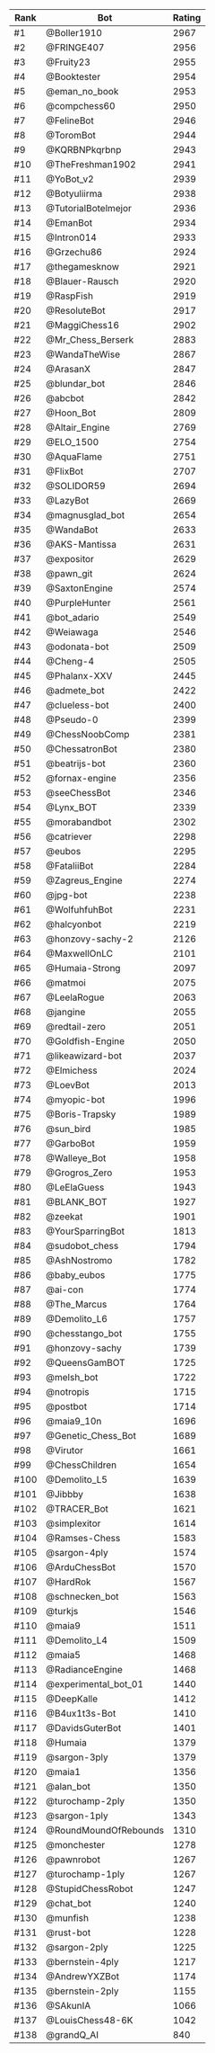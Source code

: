 Rank|Bot|Rating
---|---|---
#1|@Boller1910|2967
#2|@FRINGE407|2956
#3|@Fruity23|2955
#4|@Booktester|2954
#5|@eman_no_book|2953
#6|@compchess60|2950
#7|@FelineBot|2946
#8|@ToromBot|2944
#9|@KQRBNPkqrbnp|2943
#10|@TheFreshman1902|2941
#11|@YoBot_v2|2939
#12|@Botyuliirma|2938
#13|@TutorialBotelmejor|2936
#14|@EmanBot|2934
#15|@Intron014|2933
#16|@Grzechu86|2924
#17|@thegamesknow|2921
#18|@Blauer-Rausch|2920
#19|@RaspFish|2919
#20|@ResoluteBot|2917
#21|@MaggiChess16|2902
#22|@Mr_Chess_Berserk|2883
#23|@WandaTheWise|2867
#24|@ArasanX|2847
#25|@blundar_bot|2846
#26|@abcbot|2842
#27|@Hoon_Bot|2809
#28|@Altair_Engine|2769
#29|@ELO_1500|2754
#30|@AquaFlame|2751
#31|@FlixBot|2707
#32|@SOLIDOR59|2694
#33|@LazyBot|2669
#34|@magnusglad_bot|2654
#35|@WandaBot|2633
#36|@AKS-Mantissa|2631
#37|@expositor|2629
#38|@pawn_git|2624
#39|@SaxtonEngine|2574
#40|@PurpleHunter|2561
#41|@bot_adario|2549
#42|@Weiawaga|2546
#43|@odonata-bot|2509
#44|@Cheng-4|2505
#45|@Phalanx-XXV|2445
#46|@admete_bot|2422
#47|@clueless-bot|2400
#48|@Pseudo-0|2399
#49|@ChessNoobComp|2381
#50|@ChessatronBot|2380
#51|@beatrijs-bot|2360
#52|@fornax-engine|2356
#53|@seeChessBot|2346
#54|@Lynx_BOT|2339
#55|@morabandbot|2302
#56|@catriever|2298
#57|@eubos|2295
#58|@FataliiBot|2284
#59|@Zagreus_Engine|2274
#60|@jpg-bot|2238
#61|@WolfuhfuhBot|2231
#62|@halcyonbot|2219
#63|@honzovy-sachy-2|2126
#64|@MaxwellOnLC|2101
#65|@Humaia-Strong|2097
#66|@matmoi|2075
#67|@LeelaRogue|2063
#68|@jangine|2055
#69|@redtail-zero|2051
#70|@Goldfish-Engine|2050
#71|@likeawizard-bot|2037
#72|@Elmichess|2024
#73|@LoevBot|2013
#74|@myopic-bot|1996
#75|@Boris-Trapsky|1989
#76|@sun_bird|1985
#77|@GarboBot|1959
#78|@Walleye_Bot|1958
#79|@Grogros_Zero|1953
#80|@LeElaGuess|1943
#81|@BLANK_BOT|1927
#82|@zeekat|1901
#83|@YourSparringBot|1813
#84|@sudobot_chess|1794
#85|@AshNostromo|1782
#86|@baby_eubos|1775
#87|@ai-con|1774
#88|@The_Marcus|1764
#89|@Demolito_L6|1757
#90|@chesstango_bot|1755
#91|@honzovy-sachy|1739
#92|@QueensGamBOT|1725
#93|@melsh_bot|1722
#94|@notropis|1715
#95|@postbot|1714
#96|@maia9_10n|1696
#97|@Genetic_Chess_Bot|1689
#98|@Virutor|1661
#99|@ChessChildren|1654
#100|@Demolito_L5|1639
#101|@Jibbby|1638
#102|@TRACER_Bot|1621
#103|@simplexitor|1614
#104|@Ramses-Chess|1583
#105|@sargon-4ply|1574
#106|@ArduChessBot|1570
#107|@HardRok|1567
#108|@schnecken_bot|1563
#109|@turkjs|1546
#110|@maia9|1511
#111|@Demolito_L4|1509
#112|@maia5|1468
#113|@RadianceEngine|1468
#114|@experimental_bot_01|1440
#115|@DeepKalle|1412
#116|@B4ux1t3s-Bot|1410
#117|@DavidsGuterBot|1401
#118|@Humaia|1379
#119|@sargon-3ply|1379
#120|@maia1|1356
#121|@alan_bot|1350
#122|@turochamp-2ply|1350
#123|@sargon-1ply|1343
#124|@RoundMoundOfRebounds|1310
#125|@monchester|1278
#126|@pawnrobot|1267
#127|@turochamp-1ply|1267
#128|@StupidChessRobot|1247
#129|@chat_bot|1240
#130|@munfish|1238
#131|@rust-bot|1228
#132|@sargon-2ply|1225
#133|@bernstein-4ply|1217
#134|@AndrewYXZBot|1174
#135|@bernstein-2ply|1155
#136|@SAkunIA|1066
#137|@LouisChess48-6K|1042
#138|@grandQ_AI|840
